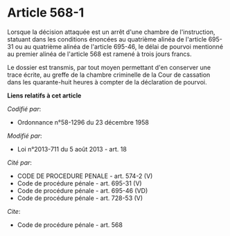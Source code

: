 # Article 568-1

Lorsque la décision attaquée est un arrêt d'une chambre de l'instruction, statuant dans les conditions énoncées au quatrième
alinéa de l'article 695-31 ou au quatrième alinéa de l'article 695-46, le délai de pourvoi mentionné au premier alinéa de
l'article 568 est ramené à trois jours francs. 

Le dossier est transmis, par tout moyen permettant d'en conserver une trace écrite, au greffe de la chambre criminelle de la
Cour de cassation dans les quarante-huit heures à compter de la déclaration de pourvoi.

**Liens relatifs à cet article**

_Codifié par_:

  - Ordonnance n°58-1296 du 23 décembre 1958

_Modifié par_:

  - Loi n°2013-711 du 5 août 2013 - art. 18

_Cité par_:

  - CODE DE PROCEDURE PENALE - art. 574-2 (V)
  - Code de procédure pénale - art. 695-31 (V)
  - Code de procédure pénale - art. 695-46 (VD)
  - Code de procédure pénale - art. 728-53 (V)

_Cite_:

  - Code de procédure pénale - art. 568
